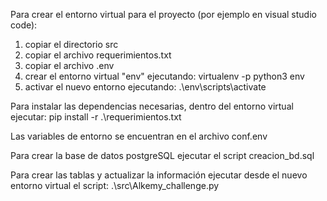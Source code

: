 Para crear el entorno virtual para el proyecto (por ejemplo en visual studio code):
1. copiar el directorio src
2. copiar el archivo requerimientos.txt
3. copiar el archivo .env
4. crear el entorno virtual "env" ejecutando: virtualenv -p python3 env
5. activar el nuevo entorno ejecutando: .\env\scripts\activate

Para instalar las dependencias necesarias, dentro del entorno virtual ejecutar:
pip install -r .\requerimientos.txt

Las variables de entorno se encuentran en el archivo conf.env

Para crear la base de datos postgreSQL ejecutar el script creacion_bd.sql

Para crear las tablas y actualizar la información ejecutar desde el nuevo entorno virtual el script:
.\src\Alkemy_challenge.py